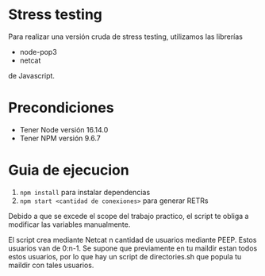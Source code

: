 # Stress testing

Para realizar una versión cruda de stress testing, utilizamos las librerías
- node-pop3
- netcat

de Javascript.

# Precondiciones
- Tener Node versión 16.14.0
- Tener NPM versión 9.6.7

# Guia de ejecucion
1. ``npm install`` para instalar dependencias
2. ``npm start <cantidad de conexiones>`` para generar RETRs

Debido a que se excede el scope del trabajo practico, el script te obliga a modificar las variables manualmente.

El script crea mediante Netcat n cantidad de usuarios mediante PEEP. Estos usuarios van de 0:n-1. Se supone que previamente en tu maildir estan todos estos usuarios, por lo que hay un script de directories.sh que popula tu maildir con tales usuarios.